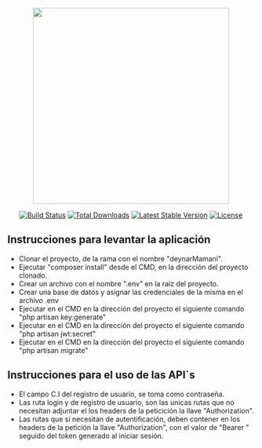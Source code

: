 <p align="center"><a href="https://laravel.com" target="_blank"><img src="https://raw.githubusercontent.com/laravel/art/master/logo-lockup/5%20SVG/2%20CMYK/1%20Full%20Color/laravel-logolockup-cmyk-red.svg" width="400"></a></p>

<p align="center">
<a href="https://travis-ci.org/laravel/framework"><img src="https://travis-ci.org/laravel/framework.svg" alt="Build Status"></a>
<a href="https://packagist.org/packages/laravel/framework"><img src="https://poser.pugx.org/laravel/framework/d/total.svg" alt="Total Downloads"></a>
<a href="https://packagist.org/packages/laravel/framework"><img src="https://poser.pugx.org/laravel/framework/v/stable.svg" alt="Latest Stable Version"></a>
<a href="https://packagist.org/packages/laravel/framework"><img src="https://poser.pugx.org/laravel/framework/license.svg" alt="License"></a>
</p>

## Instrucciones para levantar la aplicación

- Clonar el proyecto, de la rama con el nombre "deynarMamani".
- Ejecutar "composer install" desde el CMD, en la dirección del proyecto clonado.
- Crear un archivo con el nombre ".env" en la raiz del proyecto.
- Crear una base de datos y asignar las credenciales de la misma en el archivo .env
- Ejecutar en el CMD en la dirección del proyecto el siguiente comando "php artisan key:generate"
- Ejecutar en el CMD en la dirección del proyecto el siguiente comando "php artisan jwt:secret"
- Ejecutar en el CMD en la dirección del proyecto el siguiente comando "php artisan migrate"

## Instrucciones para el uso de las API`s

- El campo C.I del registro de usuario, se toma como contraseña.
- Las ruta login y de registro de usuario, son las unicas rutas que no necesitan adjuntar el los headers de la peticición la llave "Authorization".
- Las rutas que si necesitan de autentificación, deben contener en los headers de la petición la llave "Authorization", con el valor de "Bearer " seguido del token generado al iniciar sesión.
